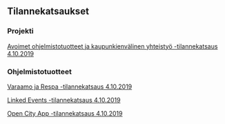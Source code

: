 ## Tilannekatsaukset

### Projekti
[Avoimet ohjelmistotuotteet ja kaupunkienvälinen yhteistyö -tilannekatsaus 4.10.2019](https://drive.google.com/open?id=1xxt0zalFFRd1XuIKSCdKXdX8d6fIO1jN)

### Ohjelmistotuotteet

[Varaamo ja Respa -tilannekatsaus 4.10.2019](https://drive.google.com/open?id=1N-B1gkrZCOoGlEQ5DVCOh-2KxM8FJLPA)

[Linked Events -tilannekatsaus 4.10.2019](https://drive.google.com/open?id=1WO0Rp8bI-49BsD3cE2fp86S4UcfLym-r)

[Open City App -tilannekatsaus 4.10.2019](https://drive.google.com/open?id=1k6Rp442jmIxe4Hvj33JHQf2zL5F0smb1)
